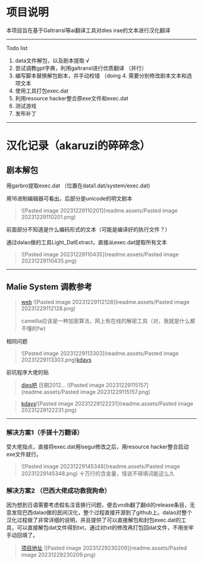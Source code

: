 # 项目说明

本项目旨在基于Galtransl等ai翻译工具对dies irae的文本进行汉化翻译

---
Todo list
1. data文件解包，以及剧本提取 √
2. 尝试调教gpt字典，利用galtransl进行优质翻译 （并行）
3. 编写脚本替换解包剧本，并手动校错  （doing
	4. 需要分别修改剧本文本和选项文本
4. 使用工具打包exec.dat
5. 利用resource hacker整合原exe文件和exec.dat
6. 测试游戏
7. 发布补丁

---
# 汉化记录（akaruzi的碎碎念）

## 剧本解包

用garbro提取exec.dat （位置在data1.dat/system/exec.dat)

用16进制编辑器可看出，后部分是unicode的明文剧本
> ![Pasted image 20231229110201](readme.assets/Pasted image 20231229110201.png)

前面部分不知道是什么编码形式的文本（可能是编译好的执行文件？）

通过dalao做的工具Light_DatExtract，直接从exec.dat提取所有文本
> ![Pasted image 20231229110435](readme.assets/Pasted image 20231229110435.png)


---
## Malie System 调教参考

> [web](https://tieba.baidu.com/p/6282181656?pid=127758453020&cid=#127758453020) ![Pasted image 20231229112128](readme.assets/Pasted image 20231229112128.png)
>
> camellia应该是一种加密算法，网上有在线的解密工具（对，我就是什么都不懂的fw)

相同问题
> ![Pasted image 20231229113303](readme.assets/Pasted image 20231229113303.png)[kdays](https://bbs2.kdays.net/read/74258)

前坑程序大佬的贴

> [dies吧](https://tieba.baidu.com/p/1959529444?red_tag=2832294380#25906979832l) 日期2012...
> ![Pasted image 20231229115157](readme.assets/Pasted image 20231229115157.png)

> [kdays](https://bbs2.kdays.net/read/22545)![Pasted image 20231229122231](readme.assets/Pasted image 20231229122231.png)


---

### 解决方案1（手搓十万翻译）

受大佬指点，直接将exec.dat用lsegui修改之后，用resource hacker整合启动exe文件就行。

> ![Pasted image 20231229145348](readme.assets/Pasted image 20231229145348.png)
> 十万行的含金量，怪说不得填词能这么久

### 解决方案2 （巴西大佬成功救我狗命）

因为想到日语需要考虑假名注音换行问题，便去vndb翻了翻di的release条目，无意发现巴西dalao做的民间汉化，整个过程直接开源到了github上。dalao对整个汉化过程做了非常详细的说明，并且提供了可以直接解包和封包exec.dat的工具，可以直接解包dat文件得到txt，通过对txt的修改再打包回dat文件，不用坐牢手动回填了。

> [项目地址](https://github.com/Monaco-a-Knox/Dia-da-Ira)
> ![Pasted image 20231229230209](readme.assets/Pasted image 20231229230209.png)







